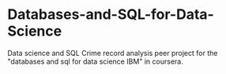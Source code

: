 # Databases-and-SQL-for-Data-Science

Data science and SQL Crime record analysis peer project for the "databases and sql for data science IBM" in coursera.
